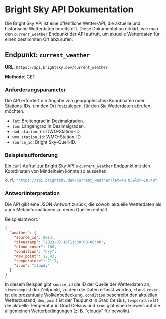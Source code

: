 
# Bright Sky API Dokumentation

Die Bright Sky API ist eine öffentliche Wetter-API, die aktuelle und historische Wetterdaten bereitstellt. Diese Dokumentation erklärt, wie man den `current_weather` Endpunkt der API aufruft, um aktuelle Wetterdaten für einen bestimmten Ort abzurufen.

## Endpunkt: `current_weather`

**URL**: `https://api.brightsky.dev/current_weather`

**Methode**: GET

### Anforderungsparameter

Die API erfordert die Angabe von geographischen Koordinaten oder Stations-IDs, um den Ort festzulegen, für den Sie Wetterdaten abrufen möchten. 

- `lat`: Breitengrad in Dezimalgraden.
- `lon`: Längengrad in Dezimalgraden.
- `dwd_station_id`: DWD-Station-ID.
- `wmo_station_id`: WMO-Station-ID.
- `source_id`: Bright Sky-Quell-ID.

### Beispielaufforderung

Ein `curl` Aufruf zur Bright Sky API's `current_weather` Endpunkt mit den Koordinaten von Mindelheim könnte so aussehen:

```bash
curl "https://api.brightsky.dev/current_weather?lat=48.05&lon=10.48"
```

### Antwortinterpretation

Die API gibt eine JSON-Antwort zurück, die sowohl aktuelle Wetterdaten als auch Metainformationen zu deren Quellen enthält. 

Beispielantwort:

```json
{
  "weather": {
    "source_id": 9914,
    "timestamp": "2023-07-16T11:30:00+00:00",
    "cloud_cover": 100,
    "condition": "dry",
    "dew_point": 12.43,
    "temperature": 21.7,
    "icon": "cloudy"
  }
}
```

In diesem Beispiel gibt `source_id` die ID der Quelle der Wetterdaten an, `timestamp` ist der Zeitpunkt, zu dem die Daten erfasst wurden, `cloud_cover` ist die prozentuale Wolkenbedeckung, `condition` beschreibt den aktuellen Wetterzustand, `dew_point` ist der Taupunkt in Grad Celsius, `temperature` ist die aktuelle Temperatur in Grad Celsius und `icon` gibt einen Hinweis auf die allgemeinen Wetterbedingungen (z. B. "cloudy" für bewölkt).
